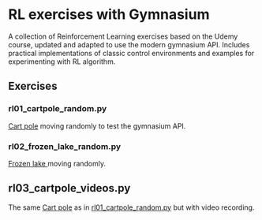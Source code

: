 # RL exercises with Gymnasium

A collection of Reinforcement Learning exercises based on the Udemy course, updated and adapted to use the modern gymnasium API. Includes practical implementations of classic control environments and examples for experimenting with RL algorithm.




## Exercises
### rl01_cartpole_random.py
[Cart pole](https://gymnasium.farama.org/environments/classic_control/cart_pole/) moving randomly to test the gymnasium API.

### rl02_frozen_lake_random.py
[Frozen lake ](https://gymnasium.farama.org/environments/toy_text/frozen_lake/) moving randomly.


## rl03_cartpole_videos.py
The same [Cart pole](https://gymnasium.farama.org/environments/classic_control/cart_pole/) as in [rl01_cartpole_random.py](https://github.com/MartinezAgullo/rl-exercises-gymnasium/blob/main/rl01_cartpole_random.py) but with video recording.
